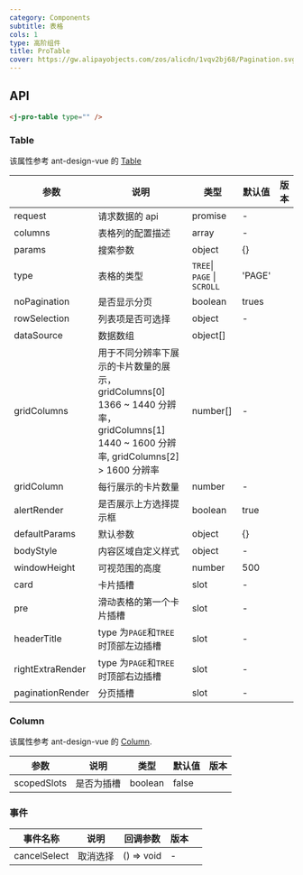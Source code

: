 ```yaml
---
category: Components
subtitle: 表格
cols: 1
type: 高阶组件
title: ProTable
cover: https://gw.alipayobjects.com/zos/alicdn/1vqv2bj68/Pagination.svg
---
```


## API

```html
<j-pro-table type="" />
```

### Table

该属性参考 ant-design-vue 的 [Table](https://www.antdv.com/components/table-cn#Table)

| 参数             | 说明                                                                                                                                        | 类型                        | 默认值 | 版本 |
| ---------------- | ------------------------------------------------------------------------------------------------------------------------------------------- | --------------------------- | ------ | ---- |
| request          | 请求数据的 api                                                                                                                              | promise                     | -      |      |
| columns          | 表格列的配置描述                                                                                                                            | array                       | -      |      |
| params           | 搜索参数                                                                                                                                    | object                      | {}     |      |
| type             | 表格的类型                                                                                                                                  | `TREE`\| `PAGE` \| `SCROLL` | 'PAGE' |      |
| noPagination     | 是否显示分页                                                                                                                                | boolean                     | trues  |      |
| rowSelection     | 列表项是否可选择                                                                                                                            | object                      | -      |      |
| dataSource       | 数据数组                                                                                                                                    | object\[]                   |        |      |
| gridColumns      | 用于不同分辨率下展示的卡片数量的展示，gridColumns\[0] 1366 ~ 1440 分辨率，gridColumns\[1] 1440 ~ 1600 分辨率, gridColumns\[2] > 1600 分辨率 | number[]                    | -      |      |
| gridColumn       | 每行展示的卡片数量                                                                                                                          | number                      | -      |      |
| alertRender      | 是否展示上方选择提示框                                                                                                                      | boolean                     | true   |      |
| defaultParams    | 默认参数                                                                                                                                    | object                      | {}     |      |
| bodyStyle        | 内容区域自定义样式                                                                                                                          | object                      | -      |      |
| windowHeight     | 可视范围的高度                                                                                                                              | number                      | 500    |      |
| card             | 卡片插槽                                                                                                                                    | slot                        | -      |      |
| pre              | 滑动表格的第一个卡片插槽                                                                                                                    | slot                        | -      |      |
| headerTitle      | type 为`PAGE`和`TREE`时顶部左边插槽                                                                                                         | slot                        | -      |      |
| rightExtraRender | type 为`PAGE`和`TREE`时顶部右边插槽                                                                                                         | slot                        | -      |      |
| paginationRender | 分页插槽                                                                                                                                    | slot                        | -      |      |

### Column

该属性参考 ant-design-vue 的 [Column](https://www.antdv.com/components/table-cn#Column).

| 参数        | 说明       | 类型    | 默认值 | 版本 |
| ----------- | ---------- | ------- | ------ | ---- |
| scopedSlots | 是否为插槽 | boolean | false  |      |

### 事件

| 事件名称     | 说明     | 回调参数   | 版本 |     |
| ------------ | -------- | ---------- | ---- | --- |
| cancelSelect | 取消选择 | () => void | -    |     |

